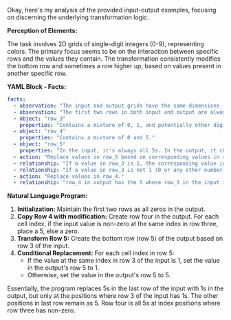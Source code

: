 Okay, here's my analysis of the provided input-output examples, focusing on discerning the underlying transformation logic.

**Perception of Elements:**

The task involves 2D grids of single-digit integers (0-9), representing colors. The primary focus seems to be on the interaction between specific rows and the values they contain. The transformation consistently modifies the bottom row and sometimes a row higher up, based on values present in another specific row.

**YAML Block - Facts:**


```yaml
facts:
  - observation: "The input and output grids have the same dimensions (5x5)."
  - observation: "The first two rows in both input and output are always all zeros."
  - object: "row_3"
    properties: "Contains a mixture of 0, 1, and potentially other digits."
  - object: "row_4"
    properties: "Contains a mixture of 0 and 5."
  - object: "row_5"
    properties: "In the input, it's always all 5s. In the output, it changes based on values in row_3."
  - action: "Replace values in row_5 based on corresponding values in row_3."
  - relationship: "If a value in row_3 is 1, the corresponding value in row_5 becomes 1 in the output."
  - relationship: "If a value in row_3 is not 1 (0 or any other number), the corresponding value in row_5 remains 5 in the output."
  - action: "Replace values in row_4."
  - relationship: "row_4 in output has the 5 where row_3 in the input is non-zero"
```


**Natural Language Program:**

1.  **Initialization:** Maintain the first two rows as all zeros in the output.
2.  **Copy Row 4 with modification:** Create row four in the output. For each cell index, if the input value is non-zero at the same index in row three, place a 5, else a zero.
3.  **Transform Row 5:** Create the bottom row (row 5) of the output based on row 3 of the input.
4.  **Conditional Replacement:** For each cell index in row 5:
    *   If the value at the same index in row 3 of the input is 1, set the value in the output's row 5 to 1.
    *   Otherwise, set the value in the output's row 5 to 5.

Essentially, the program replaces 5s in the last row of the input with 1s in the output, but only at the positions where row 3 of the input has 1s. The other positions in last row remain as 5. Row four is all 5s at index positions where row three has non-zero.
